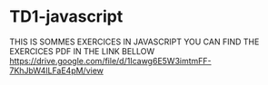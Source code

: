 # TD1-javascript
THIS IS SOMMES EXERCICES IN JAVASCRIPT YOU CAN FIND THE EXERCICES PDF IN THE LINK BELLOW
https://drive.google.com/file/d/1Icawg6E5W3imtmFF-7KhJbW4lLFaE4pM/view
